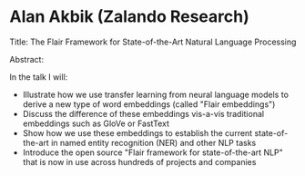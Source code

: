 # Alan Akbik (Zalando Research)

Title: The Flair Framework for State-of-the-Art Natural Language Processing

Abstract:

In the talk I will:

- Illustrate how we use transfer learning from neural language models to derive a new type of word embeddings (called "Flair embeddings")
- Discuss the difference of these embeddings vis-a-vis traditional embeddings such as GloVe or FastText
- Show how we use these embeddings to establish the current state-of-the-art in named entity recognition (NER) and other NLP tasks
- Introduce the open source "Flair framework for state-of-the-art NLP" that is now in use across hundreds of projects and companies
